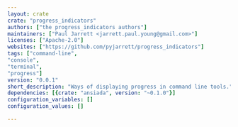 ```yaml
---
layout: crate
crate: "progress_indicators"
authors: ["the progress_indicators authors"]
maintainers: ["Paul Jarrett <jarrett.paul.young@gmail.com>"]
licenses: ["Apache-2.0"]
websites: ["https://github.com/pyjarrett/progress_indicators"]
tags: ["command-line",
"console",
"terminal",
"progress"]
version: "0.0.1"
short_description: "Ways of displaying progress in command line tools."
dependencies: [{crate: "ansiada", version: "~0.1.0"}]
configuration_variables: []
configuration_values: []

---
```



